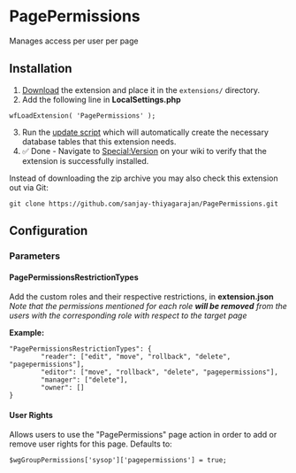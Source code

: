 # PagePermissions  
Manages access per user per page
## Installation  
1) <a href = "https://github.com/sanjay-thiyagarajan/PagePermissions/archive/refs/heads/master.zip">Download</a> the extension and place it in the ```extensions/``` directory.  
2) Add the following line in **LocalSettings.php**  
```
wfLoadExtension( 'PagePermissions' );
```  
3) Run the [update script](https://www.mediawiki.org/wiki/Special:MyLanguage/Manual:Update.php) which will automatically create the necessary database tables that this extension needs.  
4) ✅ Done - Navigate to [Special:Version](https://www.mediawiki.org/wiki/Special:Version) on your wiki to verify that the extension is successfully installed.  
  

  
Instead of downloading the zip archive you may also check this extension out via Git:
```
git clone https://github.com/sanjay-thiyagarajan/PagePermissions.git
```
## Configuration  
### Parameters
#### PagePermissionsRestrictionTypes  
Add the custom roles and their respective restrictions, in **extension.json**  
_Note that the permissions mentioned for each role **will be removed** from the users with the corresponding role with respect to the target page_  
  
**Example:**  
```
"PagePermissionsRestrictionTypes": {
		"reader": ["edit", "move", "rollback", "delete", "pagepermissions"],
		"editor": ["move", "rollback", "delete", "pagepermissions"],
		"manager": ["delete"],
		"owner": []
}
```
#### User Rights  
Allows users to use the "PagePermissions" page action in order to add or remove user rights for this page. Defaults to:
```
$wgGroupPermissions['sysop']['pagepermissions'] = true;
```  
